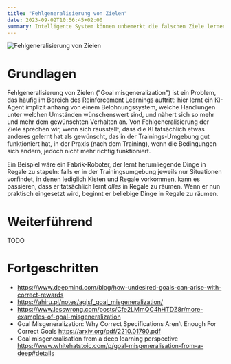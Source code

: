 ```yaml
---
title: "Fehlgeneralisierung von Zielen"
date: 2023-09-02T10:56:45+02:00
summary: Intelligente System können unbemerkt die falschen Ziele lernen, und sich so außerhalb ihrer Trainings-Umgebung unvorhergesehen verhalten.
---
```


![Fehlgeneralisierung von Zielen](/goal_misgeneralization.jpg 'Fehlgeneralisierung von Zielen: Dieser hypothetische Roboter wurde darauf trainiert, Kisten zu transportieren. Später stellt sich jedoch heraus, dass er tatsächlich gelernt hat, alles zu transportieren, was er sieht, und nicht nur Kisten – das ist nicht, was wir wollten.')

# Grundlagen

Fehlgeneralisierung von Zielen ("Goal misgeneralization") ist ein Problem, das häufig im Bereich des Reinforcement Learnings auftritt: hier lernt ein KI-Agent implizit anhang von einem Belohnungssystem, welche Handlungen unter welchen Umständen wünschenswert sind, und nähert sich so mehr und mehr dem gewünschten Verhalten an. Von Fehlgeneralisierung der Ziele sprechen wir, wenn sich rausstellt, dass die KI tatsächlich etwas anderes gelernt hat als gewünscht, das in der Trainings-Umgebung gut funktioniert hat, in der Praxis (nach dem Training), wenn die Bedingungen sich ändern, jedoch nicht mehr richtig funktioniert.

Ein Beispiel wäre ein Fabrik-Roboter, der lernt herumliegende Dinge in Regale zu stapeln: falls er in der Trainingsumgebung jeweils nur Situationen vorfindet, in denen lediglich Kisten und Regale vorkommen, kann es passieren, dass er tatsächlich lernt _alles_ in Regale zu räumen. Wenn er nun praktisch eingesetzt wird, beginnt er beliebige Dinge in Regale zu räumen.

# Weiterführend

TODO

# Fortgeschritten

- https://www.deepmind.com/blog/how-undesired-goals-can-arise-with-correct-rewards
- https://ahiru.pl/notes/agisf_goal_misgeneralization/ 
- https://www.lesswrong.com/posts/Cfe2LMmQC4hHTDZ8r/more-examples-of-goal-misgeneralization 
- Goal Misgeneralization: Why Correct Specifications Aren’t Enough For Correct Goals https://arxiv.org/pdf/2210.01790.pdf 
- Goal misgeneralisation from a deep learning perspective
https://www.whitehatstoic.com/p/goal-misgeneralisation-from-a-deep#details 
